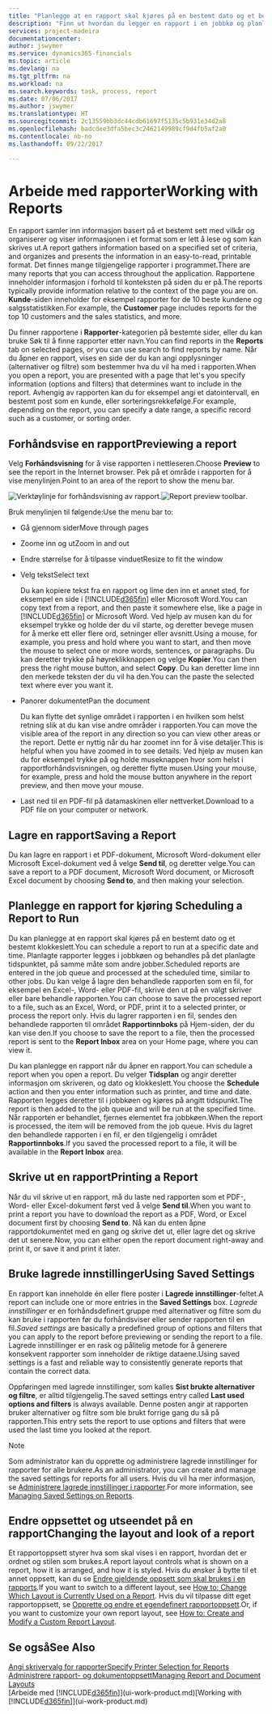 ```yaml
---
title: "Planlegge at en rapport skal kjøres på en bestemt dato og et bestemt klokkeslett | Microsoft-dokumentasjon"
description: "Finn ut hvordan du legger en rapport i en jobbkø og planlegger at den skal behandles på en bestemt dato og et bestemt klokkeslett."
services: project-madeira
documentationcenter: 
author: jswymer
ms.service: dynamics365-financials
ms.topic: article
ms.devlang: na
ms.tgt_pltfrm: na
ms.workload: na
ms.search.keywords: task, process, report
ms.date: 07/06/2017
ms.author: jswymer
ms.translationtype: HT
ms.sourcegitcommit: 2c13559bb3dc44cdb61697f5135c5b931e34d2a8
ms.openlocfilehash: badcdee3dfa5bec3c2462149989cf9d4fb5af2a0
ms.contentlocale: nb-no
ms.lasthandoff: 09/22/2017

---
```

# <a name="working-with-reports"></a><span data-ttu-id="c1498-103">Arbeide med rapporter</span><span class="sxs-lookup"><span data-stu-id="c1498-103">Working with Reports</span></span>
<span data-ttu-id="c1498-104">En rapport samler inn informasjon basert på et bestemt sett med vilkår og organiserer og viser informasjonen i et format som er lett å lese og som kan skrives ut.</span><span class="sxs-lookup"><span data-stu-id="c1498-104">A report gathers information based on a specified set of criteria, and organizes and presents the information in an easy-to-read, printable format.</span></span> <span data-ttu-id="c1498-105">Det finnes mange tilgjengelige rapporter i programmet.</span><span class="sxs-lookup"><span data-stu-id="c1498-105">There are many reports that you can access throughout the application.</span></span> <span data-ttu-id="c1498-106">Rapportene inneholder informasjon i forhold til konteksten på siden du er på.</span><span class="sxs-lookup"><span data-stu-id="c1498-106">The reports typically provide information relative to the context of the page you are on.</span></span> <span data-ttu-id="c1498-107">**Kunde**-siden inneholder for eksempel rapporter for de 10 beste kundene og salgsstatistikken.</span><span class="sxs-lookup"><span data-stu-id="c1498-107">For example, the **Customer** page includes reports for the top 10 customers and the sales statistics, and more.</span></span>

<span data-ttu-id="c1498-108">Du finner rapportene i **Rapporter**-kategorien på bestemte sider, eller du kan bruke Søk til å finne rapporter etter navn.</span><span class="sxs-lookup"><span data-stu-id="c1498-108">You can find reports in the **Reports** tab on selected pages, or you can use search to find reports by name.</span></span> <span data-ttu-id="c1498-109">Når du åpner en rapport, vises en side der du kan angi opplysninger (alternativer og filtre) som bestemmer hva du vil ha med i rapporten.</span><span class="sxs-lookup"><span data-stu-id="c1498-109">When you open a report, you are presented with a page that let's you specify information (options and filters) that determines want to include in the report.</span></span> <span data-ttu-id="c1498-110">Avhengig av rapporten kan du for eksempel angi et datointervall, en bestemt post som en kunde, eller sorteringsrekkefølge.</span><span class="sxs-lookup"><span data-stu-id="c1498-110">For example, depending on the report, you can specify a date range, a specific record such as a customer, or sorting order.</span></span>

## <a name="previewing-a-report"></a><span data-ttu-id="c1498-111">Forhåndsvise en rapport</span><span class="sxs-lookup"><span data-stu-id="c1498-111">Previewing a report</span></span>
<span data-ttu-id="c1498-112">Velg **Forhåndsvisning** for å vise rapporten i nettleseren.</span><span class="sxs-lookup"><span data-stu-id="c1498-112">Choose **Preview** to see the report in the Internet browser.</span></span> <span data-ttu-id="c1498-113">Pek på et område i rapporten for å vise menylinjen.</span><span class="sxs-lookup"><span data-stu-id="c1498-113">Point to an area of the report to show the menu bar.</span></span>  

<span data-ttu-id="c1498-114">![Verktøylinje for forhåndsvisning av rapport](media/report_viewer.png "Verktøylinje for forhåndsvisning av rapport").</span><span class="sxs-lookup"><span data-stu-id="c1498-114">![Report preview toolbar](media/report_viewer.png "Report preview toolbar").</span></span>

<span data-ttu-id="c1498-115">Bruk menylinjen til følgende:</span><span class="sxs-lookup"><span data-stu-id="c1498-115">Use the menu bar to:</span></span>

-   <span data-ttu-id="c1498-116">Gå gjennom sider</span><span class="sxs-lookup"><span data-stu-id="c1498-116">Move through pages</span></span>
-   <span data-ttu-id="c1498-117">Zoome inn og ut</span><span class="sxs-lookup"><span data-stu-id="c1498-117">Zoom in and out</span></span>
-   <span data-ttu-id="c1498-118">Endre størrelse for å tilpasse vinduet</span><span class="sxs-lookup"><span data-stu-id="c1498-118">Resize to fit the window</span></span>
-   <span data-ttu-id="c1498-119">Velg tekst</span><span class="sxs-lookup"><span data-stu-id="c1498-119">Select text</span></span>

    <span data-ttu-id="c1498-120">Du kan kopiere tekst fra en rapport og lime den inn et annet sted, for eksempel en side i [!INCLUDE[d365fin](includes/d365fin_md.md)] eller Microsoft Word.</span><span class="sxs-lookup"><span data-stu-id="c1498-120">You can copy text from a report, and then paste it somewhere else, like a page in [!INCLUDE[d365fin](includes/d365fin_md.md)] or Microsoft Word.</span></span>  <span data-ttu-id="c1498-121">Ved hjelp av musen kan du for eksempel trykke og holde der du vil starte, og deretter bevege musen for å merke ett eller flere ord, setninger eller avsnitt.</span><span class="sxs-lookup"><span data-stu-id="c1498-121">Using a mouse, for example, you press and hold where you want to start, and then move the mouse to select one or more words, sentences, or paragraphs.</span></span> <span data-ttu-id="c1498-122">Du kan deretter trykke på høyreklikknappen og velge **Kopier**.</span><span class="sxs-lookup"><span data-stu-id="c1498-122">You can then press the right mouse button, and select **Copy**.</span></span> <span data-ttu-id="c1498-123">Du kan deretter lime inn den merkede teksten der du vil ha den.</span><span class="sxs-lookup"><span data-stu-id="c1498-123">You can the paste the selected text where ever you want it.</span></span>
-   <span data-ttu-id="c1498-124">Panorer dokumentet</span><span class="sxs-lookup"><span data-stu-id="c1498-124">Pan the document</span></span>

    <span data-ttu-id="c1498-125">Du kan flytte det synlige området i rapporten i en hvilken som helst retning slik at du kan vise andre områder i rapporten.</span><span class="sxs-lookup"><span data-stu-id="c1498-125">You can move the visible area of the report in any direction so you can view other areas or the report.</span></span> <span data-ttu-id="c1498-126">Dette er nyttig når du har zoomet inn for å vise detaljer.</span><span class="sxs-lookup"><span data-stu-id="c1498-126">This is helpful when you have zoomed in to see details.</span></span>  <span data-ttu-id="c1498-127">Ved hjelp av musen kan du for eksempel trykke på og holde museknappen hvor som helst i rapportforhåndsvisningen, og deretter flytte musen.</span><span class="sxs-lookup"><span data-stu-id="c1498-127">Using your mouse, for example, press and hold the mouse button anywhere in the report preview, and then move your mouse.</span></span>

-   <span data-ttu-id="c1498-128">Last ned til en PDF-fil på datamaskinen eller nettverket.</span><span class="sxs-lookup"><span data-stu-id="c1498-128">Download to a PDF file on your computer or network.</span></span>


## <a name="saving-a-report"></a><span data-ttu-id="c1498-129">Lagre en rapport</span><span class="sxs-lookup"><span data-stu-id="c1498-129">Saving a Report</span></span>
<span data-ttu-id="c1498-130">Du kan lagre en rapport i et PDF-dokument, Microsoft Word-dokument eller Microsoft Excel-dokument ved å velge **Send til**, og deretter velge.</span><span class="sxs-lookup"><span data-stu-id="c1498-130">You can save a report to a PDF document, Microsoft Word document, or Microsoft Excel document by choosing **Send to**, and then making your selection.</span></span> 

## <span data-ttu-id="c1498-131"><a name="ScheduleReport"></a> Planlegge en rapport for kjøring</span><span class="sxs-lookup"><span data-stu-id="c1498-131"><a name="ScheduleReport"></a> Scheduling a Report to Run</span></span>
<span data-ttu-id="c1498-132">Du kan planlegge at en rapport skal kjøres på en bestemt dato og et bestemt klokkeslett.</span><span class="sxs-lookup"><span data-stu-id="c1498-132">You can schedule a report to run at a specific date and time.</span></span> <span data-ttu-id="c1498-133">Planlagte rapporter legges i jobbkøen og behandles på det planlagte tidspunktet, på samme måte som andre jobber.</span><span class="sxs-lookup"><span data-stu-id="c1498-133">Scheduled reports are entered in the job queue and processed at the scheduled time, similar to other jobs.</span></span> <span data-ttu-id="c1498-134">Du kan velge å lagre den behandlede rapporten som en fil, for eksempel en Excel-, Word- eller PDF-fil, skrive den ut på en valgt skriver eller bare behandle rapporten.</span><span class="sxs-lookup"><span data-stu-id="c1498-134">You can choose to save the processed report to a file, such as an Excel, Word, or PDF, print it to a selected printer, or process the report only.</span></span> <span data-ttu-id="c1498-135">Hvis du lagrer rapporten i en fil, sendes den behandlede rapporten til området **Rapportinnboks** på Hjem-siden, der du kan vise den.</span><span class="sxs-lookup"><span data-stu-id="c1498-135">If you choose to save the report to a file, then the processed report is sent to the **Report Inbox** area on your Home page, where you can view it.</span></span>

<span data-ttu-id="c1498-136">Du kan planlegge en rapport når du åpner en rapport.</span><span class="sxs-lookup"><span data-stu-id="c1498-136">You can schedule a report when you open a report.</span></span> <span data-ttu-id="c1498-137">Du velger **Tidsplan** og angir deretter informasjon om skriveren, og dato og klokkeslett.</span><span class="sxs-lookup"><span data-stu-id="c1498-137">You choose the **Schedule** action and then you enter information such as printer, and time and date.</span></span> <span data-ttu-id="c1498-138">Rapporten legges deretter til i jobbkøen og kjøres på angitt tidspunkt.</span><span class="sxs-lookup"><span data-stu-id="c1498-138">The report is then added to the job queue and will be run at the specified time.</span></span> <span data-ttu-id="c1498-139">Når rapporten er behandlet, fjernes elementet fra jobbkøen.</span><span class="sxs-lookup"><span data-stu-id="c1498-139">When the report is processed, the item will be removed from the job queue.</span></span> <span data-ttu-id="c1498-140">Hvis du lagret den behandlede rapporten i en fil, er den tilgjengelig i området **Rapportinnboks**.</span><span class="sxs-lookup"><span data-stu-id="c1498-140">If you saved the processed report to a file, it will be available in the **Report Inbox** area.</span></span>

## <span data-ttu-id="c1498-141"><a name="PrintReport"></a>Skrive ut en rapport</span><span class="sxs-lookup"><span data-stu-id="c1498-141"><a name="PrintReport"></a>Printing a Report</span></span>
<span data-ttu-id="c1498-142">Når du vil skrive ut en rapport, må du laste ned rapporten som et PDF-, Word- eller Excel-dokument først ved å velge **Send til**.</span><span class="sxs-lookup"><span data-stu-id="c1498-142">When you want to print a report you have to download the report as a PDF, Word, or Excel document first by choosing **Send to**.</span></span> <span data-ttu-id="c1498-143">Nå kan du enten åpne rapportdokumentet med en gang og skrive det ut, eller lagre det og skrive det ut senere.</span><span class="sxs-lookup"><span data-stu-id="c1498-143">Now, you can either open the report document right-away and print it, or save it and print it later.</span></span>

## <a name="using-saved-settings"></a><span data-ttu-id="c1498-144">Bruke lagrede innstillinger</span><span class="sxs-lookup"><span data-stu-id="c1498-144">Using Saved Settings</span></span>
<span data-ttu-id="c1498-145">En rapport kan inneholde én eller flere poster i **Lagrede innstillinger**-feltet.</span><span class="sxs-lookup"><span data-stu-id="c1498-145">A report can include one or more entries in the **Saved Settings** box.</span></span> <span data-ttu-id="c1498-146">*Lagrede innstillinger* er en forhåndsdefinert gruppe med alternativer og filtre som du kan bruke i rapporten før du forhåndsviser eller sender rapporten til en fil.</span><span class="sxs-lookup"><span data-stu-id="c1498-146">*Saved settings* are basically a predefined group of options and filters that you can apply to the report before previewing or sending the report to a file.</span></span> <span data-ttu-id="c1498-147">Lagrede innstillinger er en rask og pålitelig metode for å generere konsekvent rapporter som inneholder de riktige dataene.</span><span class="sxs-lookup"><span data-stu-id="c1498-147">Using saved settings is a fast and reliable way to consistently generate reports that contain the correct data.</span></span>

<span data-ttu-id="c1498-148">Oppføringen med lagrede innstillinger, som kalles **Sist brukte alternativer og filtre**, er alltid tilgjengelig.</span><span class="sxs-lookup"><span data-stu-id="c1498-148">The saved settings entry called **Last used options and filters** is always available.</span></span> <span data-ttu-id="c1498-149">Denne posten angir at rapporten bruker alternativer og filtre som ble brukt forrige gang du så på rapporten.</span><span class="sxs-lookup"><span data-stu-id="c1498-149">This entry sets the report to use options and filters that were used the last time you looked at the report.</span></span>

>[!NOTE]
><span data-ttu-id="c1498-150">Som administrator kan du opprette og administrere lagrede innstillinger for rapporter for alle brukere.</span><span class="sxs-lookup"><span data-stu-id="c1498-150">As an administrator, you can create and manage the saved settings for reports for all users.</span></span> <span data-ttu-id="c1498-151">Hvis du vil ha mer informasjon, se [Administrere lagrede innstillinger i rapporter](reports-saving-reusing-settings.md).</span><span class="sxs-lookup"><span data-stu-id="c1498-151">For more information, see [Managing Saved Settings on Reports](reports-saving-reusing-settings.md).</span></span>

## <a name="changing-the-layout-and-look-of-a-report"></a><span data-ttu-id="c1498-152">Endre oppsettet og utseendet på en rapport</span><span class="sxs-lookup"><span data-stu-id="c1498-152">Changing the layout and look of a report</span></span>
<span data-ttu-id="c1498-153">Et rapportoppsett styrer hva som skal vises i en rapport, hvordan det er ordnet og stilen som brukes.</span><span class="sxs-lookup"><span data-stu-id="c1498-153">A report layout controls what is shown on a report, how it is arranged, and how it is styled.</span></span> <span data-ttu-id="c1498-154">Hvis du ønsker å bytte til et annet oppsett, kan du se [Endre gjeldende oppsett som skal brukes i en rapports](ui-how-change-layout-currently-used-report.md).</span><span class="sxs-lookup"><span data-stu-id="c1498-154">If you want to switch to a different layout, see [How to: Change Which Layout is Currently Used on a Report](ui-how-change-layout-currently-used-report.md).</span></span> <span data-ttu-id="c1498-155">Hvis du vil tilpasse ditt eget rapportoppsett, se [Opprette og endre et egendefinert rapportoppsett](ui-how-create-custom-report-layout.md).</span><span class="sxs-lookup"><span data-stu-id="c1498-155">Or, if you want to customize your own report layout, see [How to: Create and Modify a Custom Report Layout](ui-how-create-custom-report-layout.md).</span></span>

## <a name="see-also"></a><span data-ttu-id="c1498-156">Se også</span><span class="sxs-lookup"><span data-stu-id="c1498-156">See Also</span></span>
[<span data-ttu-id="c1498-157">Angi skrivervalg for rapporter</span><span class="sxs-lookup"><span data-stu-id="c1498-157">Specify Printer Selection for Reports</span></span>](ui-specify-printer-selection-reports.md)  
[<span data-ttu-id="c1498-158">Administrere rapport- og dokumentoppsett</span><span class="sxs-lookup"><span data-stu-id="c1498-158">Managing Report and Document Layouts</span></span>](ui-manage-report-layouts.md)  
<span data-ttu-id="c1498-159">[Arbeide med [!INCLUDE[d365fin](includes/d365fin_md.md)]](ui-work-product.md)</span><span class="sxs-lookup"><span data-stu-id="c1498-159">[Working with [!INCLUDE[d365fin](includes/d365fin_md.md)]](ui-work-product.md)</span></span>


